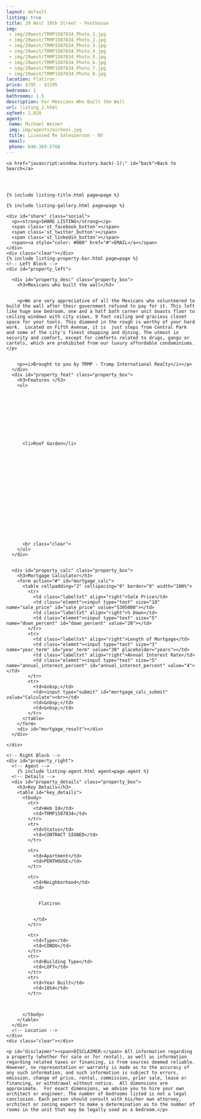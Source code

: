 ```yaml
---
layout: default
listing: true
title: 29 West 19th Street - Penthouse
img:
 - img/29west/TRMP1507834_Photo_1.jpg
 - img/29west/TRMP1507834_Photo_2.jpg
 - img/29west/TRMP1507834_Photo_3.jpg
 - img/29west/TRMP1507834_Photo_4.jpg
 - img/29west/TRMP1507834_Photo_5.jpg
 - img/29west/TRMP1507834_Photo_6.jpg
 - img/29west/TRMP1507834_Photo_7.jpg
 - img/29west/TRMP1507834_Photo_8.jpg
location: Flatiron
price: $795 - $1195
bedrooms: 1
bathrooms: 1.5
description: For Mexicans Who Built the Wall
url: listing_2.html
sqfeet: 2,020
agent: 
 name: Michael Weiner
 img: img/agents/micheal.jpg
 title: Licensed Re Salesperson - NY
 email: 
 phone: 646.389.5768
---
```


<div id="content">
  <div id="blurred_overlay"></div>

  <div id="full_content">

    <a href="javascript:window.history.back(-1);" id="back">Back to Search</a>




    {% include listing-title.html page=page %}
    
    {% include listing-gallery.html page=page %}

    <div id="share" class="social">
      <p><strong>SHARE LISTING</strong></p>
      <span class='st_facebook_button'></span>
      <span class='st_twitter_button'></span>
      <span class='st_linkedin_button'></span>
      <span><a style="color: #000" href="#">EMAIL</a></span>
    </div>
    <div class="clear"></div>
    {% include listing-property-bar.html page=page %}
    <!-- Left Block -->
    <div id="property_left">

      <div id="property_desc" class="property_box">
        <h3>Mexicans who built the wall</h3>


        <p>We are very appreciative of all the Mexicans who volunteered to build the wall after their government refused to pay for it. This loft like huge one bedroom, one and a half bath corner unit boasts floor to ceiling windows with city views, 9 foot ceiling and gracious closet space for your tools. This diamond in the rough is worthy of your hard work.  Located on Fifth Avenue, it is  just steps from Central Park and some of the city's finest shopping and dining. The utmost in security and comfort, except for comforts related to drugs, gangs or cartels, which are prohibited from our luxury affordable condominiums.</p>


        <p><i>Brought to you by TRMP - Trump International Realty</i></p>
      </div>
      <div id="property_feat" class="property_box">
        <h3>Features </h3>
        <ul>










          <li>Roof Garden</li>


















          <br class="clear">
        </ul>
      </div>


      <div id="property_calc" class="property_box">
        <h3>Mortgage Calculator</h3>
        <form action="#" id="mortgage_calc">
          <table cellpadding="2" cellspacing="0" border="0" width="100%">
            <tr>
              <td class="labeltxt" align="right">Sale Price</td>
              <td class="elemnt"><input type="text" size="10" name="sale_price" id="sale_price" value="5395000"></td>
              <td class="labeltxt" align="right">% Down</td>
              <td class="elemnt"><input type="text" size="5" name="down_percent" id="down_percent" value="20"></td>
            </tr>
            <tr>
              <td class="labeltxt" align="right">Length of Mortgage</td>
              <td class="elemnt"><input type="text" size="3" name="year_term" id="year_term" value="30" placeholder="years"></td>
              <td class="labeltxt" align="right">Annual Interest Rate</td>
              <td class="elemnt"><input type="text" size="5" name="annual_interest_percent" id="annual_interest_percent" value="4"></td>
            </tr>
            <tr>
              <td>&nbsp;</td>
              <td><input type="submit" id="mortgage_calc_submit" value="Calculate"><br></td>
              <td>&nbsp;</td>
              <td>&nbsp;</td>
            </tr>
          </table>
        </form>
        <div id="mortgage_result"></div>
      </div>

    </div>

    <!-- Right Block -->
    <div id="property_right">
      <!-- Agent -->
        {% include listing-agent.html agent=page.agent %}
      <!-- Details -->
      <div id="property_details" class="property_box">
        <h3>Key Details</h3>
        <table id="key_details">
          <tbody>
            <tr>
              <td>Web Id</td>
              <td>TRMP1507834</td>
            </tr>
            <tr>
              <td>Status</td>
              <td>CONTRACT SIGNED</td>
            </tr>

            <tr>
              <td>Apartment</td>
              <td>PENTHOUSE</td>
            </tr>

            <tr>
              <td>Neighborhood</td>
              <td>


                Flatiron


              </td>
            </tr>

            <tr>
              <td>Type</td>
              <td>CONDO</td>
            </tr>
            <tr>
              <td>Building Type</td>
              <td>LOFT</td>
            </tr>
            <tr>
              <td>Year Built</td>
              <td>1854</td>
            </tr>


            
          </tbody>
        </table>
      </div>
      <!-- Location -->
    </div>
    <div class="clear"></div>

    <p id="disclaimer"><span>DISCLAIMER:</span> All information regarding a property (whether for sale or for rental), as well as information regarding related taxes or financing, is from sources deemed reliable.  However, no representation or warranty is made as to the accuracy of any such information, and such information is subject to errors, omission, change of price, rental, commission, prior sale, lease or financing, or withdrawal without notice.  All dimensions are approximate.  For exact dimensions, we advise you to hire your own architect or engineer. The number of bedrooms listed is not a legal conclusion. Each person should consult with his/her own attorney, architect or zoning expert to make a determination as to the number of rooms in the unit that may be legally used as a bedroom.</p>
  </div>
</div>